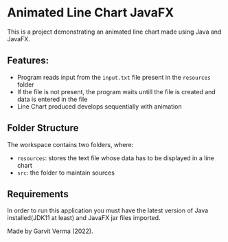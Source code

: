 # Animated Line Chart JavaFX

This is a project demonstrating an animated line chart made using Java and JavaFX.

## Features:
- Program reads input from the `input.txt` file present in the `resources` folder
- If the file is not present, the program waits untill the file is created and data is entered in the file
- Line Chart produced develops sequentially with animation

## Folder Structure

The workspace contains two folders, where:

- `resources`: stores the text file whose data has to be displayed in a line chart
- `src`: the folder to maintain sources

## Requirements
In order to run this application you must have the latest version of Java installed(JDK11 at least) and JavaFX jar files imported.

Made by Garvit Verma (2022).
